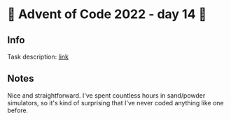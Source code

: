 # 🎄 Advent of Code 2022 - day 14 🎄

## Info

Task description: [link](https://adventofcode.com/2022/day/14)

## Notes

Nice and straightforward. I've spent countless hours in sand/powder simulators, so it's kind of surprising that I've never coded anything like one before.
